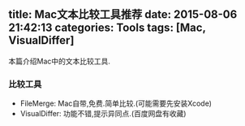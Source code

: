 title: Mac文本比较工具推荐
date: 2015-08-06 21:42:13
categories: Tools
tags: [Mac, VisualDiffer]
---
本篇介绍Mac中的文本比较工具.

<!-- more -->


### 比较工具

- FileMerge: Mac自带,免费.简单比较.(可能需要先安装Xcode)
- VisualDiffer: 功能不错,提示异同点.(百度网盘有收藏)

